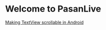 # Welcome to PasanLive


[Making TextView scrollable in Android](/scroll_textview_android "Making TextView scrollable in Android") 